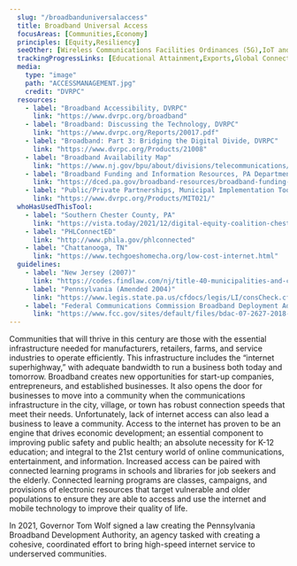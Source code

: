 ```yaml
---
  slug: "/broadbanduniversalaccess"
  title: Broadband Universal Access
  focusAreas: [Communities,Economy]
  principles: [Equity,Resiliency]
  seeOther: [Wireless Communications Facilities Ordinances (5G),IoT and Smart Communities,Smart Location of Public Facilities]
  trackingProgressLinks: [Educational Attainment,Exports,Global Connectivity,Innovation]
  media: 
    type: "image"
    path: "ACCESSMANAGEMENT.jpg"
    credit: "DVRPC"
  resources: 
    - label: "Broadband Accessibility, DVRPC"
      link: "https://www.dvrpc.org/broadband"
    - label: "Broadband: Discussing the Technology, DVRPC"
      link: "https://www.dvrpc.org/Reports/20017.pdf"
    - label: "Broadband: Part 3: Bridging the Digital Divide, DVRPC"
      link: "https://www.dvrpc.org/Products/21008"
    - label: "Broadband Availability Map"
      link: "https://www.nj.gov/bpu/about/divisions/telecommunications/broadbandavailability.html"
    - label: "Broadband Funding and Information Resources, PA Department of Community and Economic Development"
      link: "https://dced.pa.gov/broadband-resources/broadband-funding-information/"
    - label: "Public/Private Partnerships, Municipal Implementation Tool #021, DVRPC"
      link: "https://www.dvrpc.org/Products/MIT021/"
  whoHasUsedThisTool: 
    - label: "Southern Chester County, PA"
      link: "https://vista.today/2021/12/digital-equity-coalition-chester-county/?utm_source=VISTA+Today&utm_campaign=7dd5918184-Morning_Drive_Campaign5_28_2015&utm_medium=email&utm_term=0_75b1fa784c-7dd5918184-266576013"
    - label: "PHLConnectED"
      link: "http://www.phila.gov/phlconnected"
    - label: "Chattanooga, TN"
      link: "https://www.techgoeshomecha.org/low-cost-internet.html"
  guidelines: 
    - label: "New Jersey (2007)"
      link: "https://codes.findlaw.com/nj/title-40-municipalities-and-counties/nj-st-sect-40-9d-1.html"
    - label: "Pennsylvania (Amended 2004)"
      link: "https://www.legis.state.pa.us/cfdocs/legis/LI/consCheck.cfm?txtType=HTM&ttl=66&div=0&chpt=30"
    - label: "Federal Communications Commission Broadband Deployment Advisory Committee Model Code for Municipalities Working Group (2018)"
      link: "https://www.fcc.gov/sites/default/files/bdac-07-2627-2018-harmonization-wg-model-code-muni.pdf"
---
```


Communities that will thrive in this century are those with the essential infrastructure needed for manufacturers, retailers, farms, and service industries to operate efficiently. This infrastructure includes the “internet superhighway,” with adequate bandwidth to run a business both today and tomorrow. Broadband creates new opportunities for start-up companies, entrepreneurs, and established businesses. It also opens the door for businesses to move into a community when the communications infrastructure in the city, village, or town has robust connection speeds that meet their needs. Unfortunately, lack of internet access can also lead a business to leave a community. Access to the internet has proven to be an engine that drives economic development; an essential component to improving public safety and public health; an absolute necessity for K-12 education; and integral to the 21st century world of online communications, entertainment, and information. Increased access can be paired with connected learning programs in schools and libraries for job seekers and the elderly. Connected learning programs are classes, campaigns, and provisions of electronic resources that target vulnerable and older populations to ensure they are able to access and use the internet and mobile technology to improve their quality of life.

In 2021, Governor Tom Wolf signed a law creating the Pennsylvania Broadband Development Authority, an agency tasked with creating a cohesive, coordinated effort to bring high-speed internet service to underserved communities.
